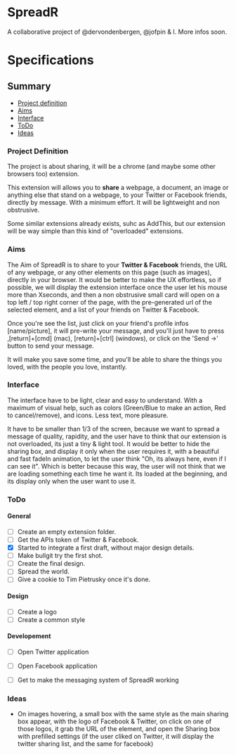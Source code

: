 SpreadR
=======

A collaborative project of @dervondenbergen,  @jofpin &amp; I. More infos soon. 

# Specifications

## Summary 
+ [Project definition](#project-definition)
+ [Aims](#aims)
+ [Interface](#interface)
+ [ToDo](#todo)
+ [Ideas](#ideas)


### Project Definition
The project is about sharing, it will be a chrome (and maybe some other browsers too) extension. 

This extension will allows you to __share__ a webpage, a document, an image or anything else that stand on a webpage, to your Twitter or Facebook friends, directly by message. With a minimum effort. 
It will be lightweight and non obstrusive. 

Some similar extensions already exists, suhc as AddThis, but our extension will be way simple than this kind of "overloaded" extensions. 

### Aims 
The Aim of SpreadR is to share to your __Twitter & Facebook__ friends,  the URL of any webpage, or any other elements on this page (such as images), directly in your browser.
It would be better to make the UX effortless, so if possible, we will display the extension interface once the user let his mouse more than Xseconds, and then a non obstrusive small card will open on a top left / top right corner of the page, with the pre-generated url of the selected element, and a list of your friends on Twitter & Facebook.

Once you're see the list, just click on your friend's profile infos [name/picture], it will pre-write your message, and you'll just have to press ‚[return]+[cmd] (mac),  [return]+[ctrl] (windows), or click on the 'Send ->' button to send your message. 

It will make you save some time, and you'll be able to share the things you loved, with the people you love, instantly. 

### Interface
The interface have to be light, clear and easy to understand. 
With a maximum of visual help, such as colors (Green/Blue to make an action, Red to cancel/remove), and icons. Less text, more pleasure. 

It have to be smaller than 1/3 of the screen, because we want to spread a message of quality, rapidity, and the user have to think that our extension is not overloaded, its just a tiny & light tool. 
It would be better to hide the sharing box, and display it only when the user requires it, with a beautiful and fast fadeIn animation, to let the user think "Oh, its always here, even if I can see it". 
Which is better because this way, the user will not think that we are loading something each time he want it. Its loaded at the beginning, and its display only when the user want to use it.

### ToDo
#### General
+ [ ] Create an empty extension folder.
+ [ ] Get the APIs token of Twitter & Facebook.
+ [X] Started to integrate a first draft, without major design details.
+ [ ] Make bullgit try the first shot. 
+ [ ] Create the final design.
+ [ ] Spread the world.
+ [ ] Give a cookie to Tim Pietrusky once it's done.

#### Design 
+ [ ] Create a logo
+ [ ] Create a common style

#### Developement
+ [ ] Open Twitter application
+ [ ] Open Facebook application
+ [ ] Get to make the messaging system of SpreadR working


### Ideas 
+ On images hovering, a small box with the same style as the main sharing box appear, with the logo of Facebook & Twitter, on click on one of those logos, it grab the URL of the element, and open the Sharing box with prefilled settings (if the user cliked on Twitter, it will display the twitter sharing list, and the same for facebook)


